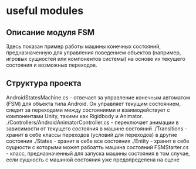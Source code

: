 # useful modules

## Описание модуля FSM
Здесь показан пример работы машины конечных состояний, предназначенную для управления поведением объектов (например, игровых сущностей или компонентов системы) на основе их текущего состояния и возможных переходов.

## Структура проекта
AndroidStatesMachine.cs - отвечает за управление конечным автоматом (FSM) для объекта типа Android. Он управляет текущим состоянием, следит за переходами между состояниями и взаимодействует с компонентами Unity, такими как Rigidbody и Animator.
./Controllers/AndroidAnimatorController.cs - переключает анимации в зависимости от текущего состояния в машине состояний
./Transitions - хранит в себе классы переходов (условий для переходов) в другие состояния
./States - хранит в себе все состояния
./Entity - хранит в себе сущности с которыми может рабоатть машина состояний
FSMStarter.cs - класс, предназначенный для запуска машины состояния в том случае, если сущность с машиной состояния уже предопределена на сцене
